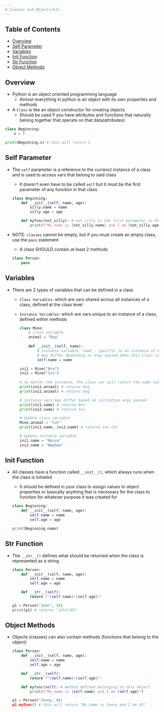 ```yaml
---
# Classes and Objects<h1>
---
```


## Table of Contents
- [Overview](#overview)
- [Self Parameter](#self-parameter)
- [Variables](#variables)
- [Init Function](#init-function)
- [Str Function](#str-function)
- [Object Methods](#object-methods)

## Overview
* Python is an object oriented programming language
  - Almost everything in python is an object with its own properites and methods
* A `Class` is like an object constructor for creating objects
  - Should be used if you have attributes and functions that naturally belong together that operate on that data(attributes)

```python
class Beginning:
    x = 5

print(Beginning.x) # this will return 5
```

## Self Parameter
* The `self` parameter is a reference to the currenct instance of a class and is used to access vars that belong to said class
  - It doesn't even have to be called `self` but it must be the first parameter of any function in that class

  ```python
  class Beginning:
      def __init__(self, name, age):
          silly.name = name
          silly.age = age

      def myfunc(not_silly): # not_silly is the first parameter in this function, therefore it is now the self param
          print(f"My name is {not_silly.name} and I am {not_silly.age}")
  ```

* NOTE: `classes` cannot be empty, but if you must create an empty class, use the `pass` statement
  - A class SHOULD contain at least 2 methods

  ```python
  class Person:
      pass
  ```

## Variables
* There are 2 types of variables that can be defined in a class
  - `Class Variables`: which are vars shared across all instances of a class, defined at the class level
  - `Instance Variables`: which are vars unique to an instance of a class, defined within methods
  
    ```python
    class Mine:
        # class variable
        animal = "Dog"
       
        def __init__(self, name):
            # instance variable `name`, specific to an instance of this class
            # may differ depending on args passed when this class is initiated
            self.name = name
    
    ini1 = Mine("Bro")
    ini2 = Mine("Sis")
 
    # no matter the instance, the class var will return the same value
    print(ini1.animal) # returns Dog
    print(ini2.animal) # returns Dog

    # instance vars may differ based on initiation args passed
    print(ini1.name) # returns Bro
    print(ini2.name) # returns Sis

    # Update class variable
    Mine.animal = "Cat"
    print(ini1.name, ini2.name) # returns Cat Cat

    # Update instance variable
    ini1.name = "Neice"
    ini2.name = "Nephew"
    ```

## Init Function
* All classes have a function called `__init__()`, which always runs when the class is initiated
  - It should be defined in your class to assign values to object properties or basically anything that is necessary for the class to function for whatever purpose it was created for

  ```python 
  class Beginning:
      def __init__(self, name, age):
          self.name = name
          self.age = age
  
  print(Beginning.name)
  ```

## Str Function
* The `__str__()` defines what should be returned when the class is represented as a string

  ```python
  class Person:
      def __init__(self, name, age):
          self.name = name
          self.age = age

      def __str__(self):
          return f"{self.name}({self.age})"

  p1 = Person("John", 36)
  print(p1) # returns "John(36)"
  ```

## Object Methods
* Objects (classes) can also contain methods (functions that belong to the object)

  ```python
  class Person:
      def __init__(self, name, age):
          self.name = name
          self.age = age

      def __str__(self):
          return f"{self.name}({self.age})"

      def myfunc(self): # method defined belonging to this object
          print(f"My name is {self.name} and I am {self.age}")

  p1 = Person("Jonny, 45)
  p1.myfunc() # this will return "My name is Jonny and I am 45"
  ```

